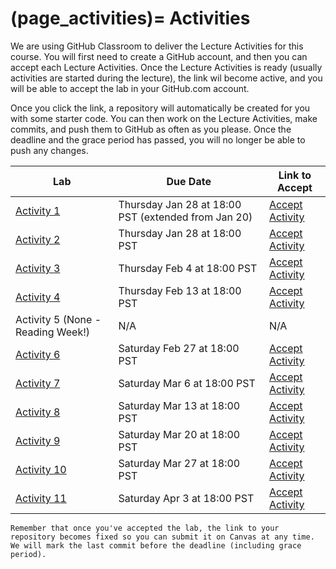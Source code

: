 (page_activities)=
Activities
=======================

<head>
    <base target="_blank">
</head>

We are using GitHub Classroom to deliver the Lecture Activities for this course.
You will first need to create a GitHub account, and then you can accept each Lecture Activities.
Once the Lecture Activities is ready (usually activities are started during the lecture), the link wil become active, and you will be able to accept the lab in your GitHub.com account.

Once you click the link, a repository will automatically be created for you with some starter code.
You can then work on the Lecture Activities, make commits, and push them to GitHub as often as you please. 
Once the deadline and the grace period has passed, you will no longer be able to push any changes.

| Lab                                 | Due Date                                            | Link to Accept                                             |
|-------------------------------------|-----------------------------------------------------|------------------------------------------------------------|
| [Activity 1](class/week01/lecture)  | Thursday Jan 28 at 18:00 PST (extended from Jan 20) | [Accept Activity](https://classroom.github.com/a/zTZ4u4_I) |
| [Activity 2](class/week02/lecture)  | Thursday Jan 28 at 18:00 PST                        | [Accept Activity](https://classroom.github.com/a/5oeDK_1t) |
| [Activity 3](class/week03/lecture)  | Thursday Feb 4 at 18:00 PST                         | [Accept Activity](https://classroom.github.com/a/U48tqFHD) |
| [Activity 4](class/week04/lecture)  | Thursday Feb 13 at 18:00 PST                        | [Accept Activity](https://classroom.github.com/a/B7zY2ocL) |
| Activity 5 (None - Reading Week!)   | N/A                                                 | N/A                                                        |
| [Activity 6](class/week06/lecture)  | Saturday Feb 27 at 18:00 PST                        | [Accept Activity](https://classroom.github.com/a/W8oCuiD-)                                        |
| [Activity 7](class/week07/lecture)  | Saturday Mar 6 at 18:00 PST                         | [Accept Activity]()                                        |
| [Activity 8](class/week08/lecture)  | Saturday Mar 13 at 18:00 PST                        | [Accept Activity]()                                        |
| [Activity 9](class/week09/lecture)  | Saturday Mar 20 at 18:00 PST                        | [Accept Activity]()                                        |
| [Activity 10](class/week10/lecture) | Saturday Mar 27 at 18:00 PST                        | [Accept Activity]()                                        |
| [Activity 11](class/week11/lecture) | Saturday Apr 3 at 18:00 PST                         | [Accept Activity]()                                        |

```{tip}
Remember that once you've accepted the lab, the link to your repository becomes fixed so you can submit it on Canvas at any time. We will mark the last commit before the deadline (including grace period).
```




